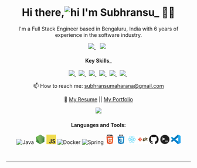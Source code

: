 
<h1 align='center'>
Hi there,<img src="https://user-images.githubusercontent.com/1303154/88677602-1635ba80-d120-11ea-84d8-d263ba5fc3c0.gif" width="28px" alt="hi">  I'm Subhransu_ 👩‍💻
</h1>

<p align="center">
I'm a Full Stack Engineer based in Bengaluru, India with 6 years of experience in the software industry. 
</p>

<p align='center'>
  
  <a href="https://www.linkedin.com/in/smaharana/">
    <img src="https://img.shields.io/badge/linkedin-%230077B5.svg?&style=for-the-badge&logo=linkedin&logoColor=white" />
  </a>&nbsp;&nbsp;
  <a href="https://twitter.com/subhmaharana" target="_blank"><img src="https://img.shields.io/badge/Twitter-%231DA1F2.svg?&style=for-the-badge&logo=twitter&logoColor=white"></a>&nbsp;&nbsp;
  
</p>

<h4 align='center'>Key Skills_
</h4>

<p align='center'>
  
  <a href="#">
    <img src="https://img.shields.io/badge/-Java-orange?style=for-the-badge&labelColor=black&logo=java&logoColor=orange" />
  </a>&nbsp;
<a href="#"><img src="https://img.shields.io/badge/Node.js-339933?style=for-the-badge&logo=nodedotjs&logoColor=white" /> </a>&nbsp;
<a href="#"><img src="https://img.shields.io/badge/-React-61DBFB?style=for-the-badge&labelColor=black&logo=react&logoColor=61DBFB"/> </a>&nbsp;
<a href="#"><img src="https://img.shields.io/badge/Docker-2CA5E0?style=for-the-badge&logo=docker&logoColor=white" /> </a>&nbsp;
<a href="#"><img src="https://img.shields.io/badge/-Javascript-F0DB4F?style=for-the-badge&labelColor=black&logo=javascript&logoColor=F0DB4F" /> </a>&nbsp;
<a href="#"><img src="https://img.shields.io/badge/MySQL-00000F?style=for-the-badge&logo=mysql&logoColor=white" /> </a>&nbsp;
  
  
</p>



<p align='center'>
  📫 How to reach me: <a href='mailto:subhransumaharana@gmail.com'>subhransumaharana@gmail.com</a>
</p>

<p align='center'>
📃 <a href="https://subhnet.github.io/src/assets/doc/Subhransu_Resume_FullStack.pdf" target="_blank">My Resume</a> || <a href="https://subhnet.github.io/" target="_blank">My Portfolio</a>
</p>

<p align='center'>
  <a href="#"><img src="https://github-readme-stats.vercel.app/api?username=subhnet&show_icons=true&count_private=true&theme=dark" width="350"></a>
</p>


<!-- ![Test](https://github-readme-stats.vercel.app/api/top-langs/?username=subhnet) -->

<h4 align='center'>
    Languages and Tools:
</h4>
<p align="center">
<img alt="Java" width="26px" src="https://user-images.githubusercontent.com/5060594/117230596-12fff580-ae3b-11eb-8296-f93cc8e36d6a.png" />
<img alt="Node.js" width="26px" src="https://raw.githubusercontent.com/github/explore/80688e429a7d4ef2fca1e82350fe8e3517d3494d/topics/nodejs/nodejs.png" />
<img alt="JavaScript" width="26px" src="https://raw.githubusercontent.com/github/explore/80688e429a7d4ef2fca1e82350fe8e3517d3494d/topics/javascript/javascript.png" />
<img alt="Docker" width="26px" src="https://user-images.githubusercontent.com/5060594/117585667-3ecbf580-b131-11eb-8044-2b59646b4ad0.png" />
<img alt="Spring" width="26px" src="https://user-images.githubusercontent.com/5060594/117585785-ed703600-b131-11eb-8214-70f11c2a01a8.png" />

<img alt="HTML5" width="26px" src="https://raw.githubusercontent.com/github/explore/80688e429a7d4ef2fca1e82350fe8e3517d3494d/topics/html/html.png" />
<img alt="CSS3" width="26px" src="https://raw.githubusercontent.com/github/explore/80688e429a7d4ef2fca1e82350fe8e3517d3494d/topics/css/css.png" />
<img alt="React" width="26px" src="https://raw.githubusercontent.com/github/explore/80688e429a7d4ef2fca1e82350fe8e3517d3494d/topics/react/react.png" />
<img alt="Git" width="26px" src="https://raw.githubusercontent.com/github/explore/80688e429a7d4ef2fca1e82350fe8e3517d3494d/topics/git/git.png" />
<img alt="GitHub" width="26px" src="https://raw.githubusercontent.com/github/explore/78df643247d429f6cc873026c0622819ad797942/topics/github/github.png" />
<img alt="Terminal" width="26px" src="https://raw.githubusercontent.com/github/explore/80688e429a7d4ef2fca1e82350fe8e3517d3494d/topics/terminal/terminal.png" />
<img alt="Visual Studio Code" width="26px" src="https://raw.githubusercontent.com/github/explore/80688e429a7d4ef2fca1e82350fe8e3517d3494d/topics/visual-studio-code/visual-studio-code.png" />

</p>

<br />

---

